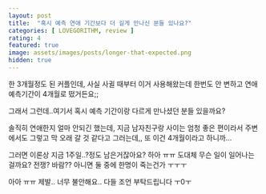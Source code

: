 ```yaml
---
layout: post
title:  "혹시 예측 연애 기간보다 더 길게 만나신 분들 있나요?"
categories: [ LOVEGORITHM, review ]
rating: 4
featured: true
image: assets/images/posts/longer-that-expected.png
hidden: true
---
```


한 3개월정도 된 커플인데, 사실 사귈 때부터 이거 사용해왔는데 한번도 안 변하고 연애 예측기간이 4개월로 떴거든요;;

그래서 그런데..여기서 혹시 예측 기간이랑 다르게 만나셨던 분들 있을까요?

솔직히 연애한지 얼마 안되긴 했는데, 지금 남자친구랑 사이는 엄청 좋은 편이라서 주변에서도 그렇고 막 오래 갈 것 같다고 그러는데,, 또 이건 4개월이라고 하니까...

그러면 이론상 지금 1주일..?정도 남은거잖아요? 하아 ㅠㅠ 도대체 무슨 일이 일어나는 걸까요? 전쟁? 바람?? 아니면 둘 중에 한명이 죽는건가 ㅜㅜㅜ

아아 ㅠㅠ 제발.. 너무 불안해요.. 다들 조언 부탁드립니다 ㅜ0ㅜ